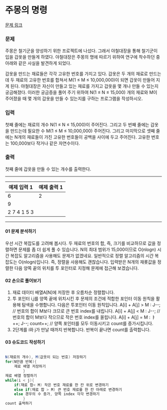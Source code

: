 # 주몽의 명령

[문제 링크](https://www.acmicpc.net/problem/1940)

### 문제

주몽은 철기군을 양성하기 위한 프로젝트에 나섰다. 그래서 야철대장을 통해 철기군이 입을 갑옷을 만들게 하였다. 야철대장은 주몽의 명에 따르기 위하여 연구에 착수하던 중 아래와 같은 사실을 발견하게 되었다.

갑옷을 만드는 재료들은 각각 고유한 번호를 가지고 있다. 갑옷은 두 개의 재료로 만드는데 두 재료의 고유한 번호를 합쳐서 M(1 ≤ M ≤ 10,000,000)이 되면 갑옷이 만들어 지게 된다. 야철대장은 자신이 만들고 있는 재료를 가지고 갑옷을 몇 개나 만들 수 있는지 궁금해졌다. 이러한 궁금증을 풀어 주기 위하여 N(1 ≤ N ≤ 15,000) 개의 재료와 M이 주어졌을 때 몇 개의 갑옷을 만들 수 있는지를 구하는 프로그램을 작성하시오.

### 입력

첫째 줄에는 재료의 개수 N(1 ≤ N ≤ 15,000)이 주어진다. 그리고 두 번째 줄에는 갑옷을 만드는데 필요한 수 M(1 ≤ M ≤ 10,000,000) 주어진다. 그리고 마지막으로 셋째 줄에는 N개의 재료들이 가진 고유한 번호들이 공백을 사이에 두고 주어진다. 고유한 번호는 100,000보다 작거나 같은 자연수이다.

### 출력

첫째 줄에 갑옷을 만들 수 있는 개수를 출력한다.

***

<table class="table">
        <thead><tr>
<th>예제 입력 1</th>
<th>예제 출력 1</th>
</tr>
</thead>
        <tbody><tr>
<td>6</td>
<td>2</td>
</tr>
<tr>
<td>9</td>
</tr>
<tr>
<td>2 7 4 1 5 3</td>
</tr>
</tbody>
      </table>

___

#### 01 문제 분석하기
 우선 시간 복잡도를 고려해 봅시다. 두 재료의 번호의 합, 즉, 크기를 비교하므로 값을 정렬하면 문제를 좀 더 쉽게 풀 수 있습니다. 
N의 최대 범위가 15,000이므로 O(nlogn) 시간 복잡도 알고리즘을 사용해도 문제가 없겠네요.
일반적으로 정렬 알고리즘의 시간 복잡도는 O(nlogn)입니다. 즉, 정렬을 사용해도 괜찮습니다.
입력받은 N개의 재룟값을 정렬한 다음 양쪽 끝의 위치를 투 포인터로 지정해 문제에 접근해 보겠습니다.

#### 02 손으로 풀어보기

1. 재료 데이터 배열A[N]에 저장한 후 오름차순 정렬합니다.
2. 투 포인터 i,j를 양쪽 끝에 위치시킨 후 문제의 조건에 적합한 포인터 이동 원칙을 활용해 탐색을 수행합니다. 다음은 투포인터 이동 원칙입니다.
A[i] + A[j] > M : J--; // 번호의 합이 M보다 크므로 큰 번호 index를 내립니다.
A[i] + A[j] < M : J--; // 번호의 합이 M보다 작으므로 작은 번호 index를 올립니다.
A[i] + A[j] = M : ㅑ++; J--; count++; // 양쪽 포인터를 모두 이동시키고 count를 증가시킵니다.  
3. 2단계를 i와 j가 만날 때까지 반복합니다. 반복이 끝나면 count를 출력합니다.

#### 03 슈도코드 작성하기
```java

N(재료의 개수), M(값옷이 되는 번호) 저장하기
for(N만큼 반복){
    재료 배열 저장하기
        }
재료 배열 정렬하기
while(i < j){
    if(재료 합< M) 작은 번호 재료를 한 칸 위로 변경하기
    else if(재료 합 > M) 큰 번호 재료를 한 칸 아래로 변경하기
    else 경우의 수 증가, 양쪽 index 각각 변경하기
        }
count 출력하기

```
